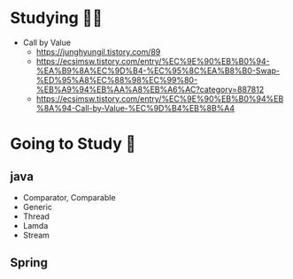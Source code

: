 # Studying 🏃‍♂️

-   Call by Value
    -   https://junghyungil.tistory.com/89
    -   https://ecsimsw.tistory.com/entry/%EC%9E%90%EB%B0%94-%EA%B9%8A%EC%9D%B4-%EC%95%8C%EA%B8%B0-Swap-%ED%95%A8%EC%88%98%EC%99%80-%EB%A9%94%EB%AA%A8%EB%A6%AC?category=887812
    -   https://ecsimsw.tistory.com/entry/%EC%9E%90%EB%B0%94%EB%8A%94-Call-by-Value-%EC%9D%B4%EB%8B%A4

# Going to Study 📆

## java

-   Comparator, Comparable
-   Generic
-   Thread
-   Lamda
-   Stream

## Spring
